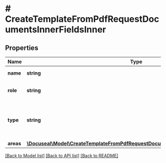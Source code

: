 # # CreateTemplateFromPdfRequestDocumentsInnerFieldsInner

## Properties

Name | Type | Description | Notes
------------ | ------------- | ------------- | -------------
**name** | **string** | Name of the field | [optional]
**role** | **string** | Role name of the signer | [optional]
**type** | **string** | Type of the field (e.g., text, signature, date, initials) | [optional]
**areas** | [**\Docuseal\Model\CreateTemplateFromPdfRequestDocumentsInnerFieldsInnerAreasInner[]**](CreateTemplateFromPdfRequestDocumentsInnerFieldsInnerAreasInner.md) |  | [optional]

[[Back to Model list]](../../README.md#models) [[Back to API list]](../../README.md#endpoints) [[Back to README]](../../README.md)
